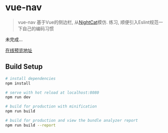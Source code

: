 # vue-nav

> vue-nav
基于Vue的侧边栏, 从[NightCat](https://github.com/NightCatSama)模仿. 练习, 顺便引入Eslint规范一下自己的编码习惯


未完成...

[在线预览地址](https://caraws.github.io/vue-nav/dist)
## Build Setup

``` bash
# install dependencies
npm install

# serve with hot reload at localhost:8080
npm run dev

# build for production with minification
npm run build

# build for production and view the bundle analyzer report
npm run build --report
```


